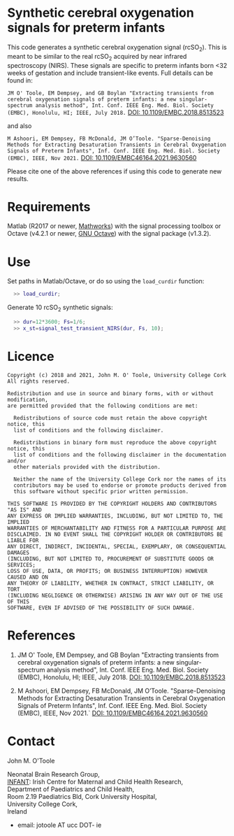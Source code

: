 # Synthetic cerebral oxygenation signals for preterm infants

This code generates a synthetic cerebral oxygenation signal (rcSO<sub>2</sub>). This is meant to be
similar to the real rcSO<sub>2</sub> acquired by near infrared spectroscopy (NIRS). These signals are
specific to preterm infants born <32 weeks of gestation and include transient-like
events. Full details can be found in:

`JM O' Toole, EM Dempsey, and GB Boylan "Extracting transients from cerebral oxygenation
signals of preterm infants: a new singular-spectrum analysis method", Int. Conf. IEEE
Eng. Med. Biol. Society (EMBC), Honolulu, HI; IEEE, July 2018.` [DOI:
10.1109/EMBC.2018.8513523](https://doi.org/10.1109/EMBC.2018.8513523)

and also

`M Ashoori, EM Dempsey, FB McDonald, JM O’Toole. "Sparse-Denoising Methods for Extracting
Desaturation Transients in Cerebral Oxygenation Signals of Preterm Infants",
Inf. Conf. IEEE Eng. Med. Biol. Society (EMBC), IEEE, Nov 2021.` [DOI:
10.1109/EMBC46164.2021.9630560](https://doi.org/10.1109/EMBC46164.2021.9630560)

Please cite one of the above references if using this code to generate new results. 

# Requirements
Matlab (R2017 or newer, [Mathworks](http://www.mathworks.co.uk/products/matlab/)) with the
signal processing toolbox or Octave (v4.2.1 or newer, [GNU
Octave](https://www.gnu.org/software/octave/)) with the signal package (v1.3.2).

# Use
Set paths in Matlab/Octave, or do so using the `load_curdir` function:
```matlab
  >> load_curdir;
```

Generate 10 rcSO<sub>2</sub> synthetic signals:
```matlab
  >> dur=12*3600; Fs=1/6;
  >> x_st=signal_test_transient_NIRS(dur, Fs, 10);
```

# Licence

```
Copyright (c) 2018 and 2021, John M. O' Toole, University College Cork
All rights reserved.

Redistribution and use in source and binary forms, with or without modification,
are permitted provided that the following conditions are met:

  Redistributions of source code must retain the above copyright notice, this
  list of conditions and the following disclaimer.

  Redistributions in binary form must reproduce the above copyright notice, this
  list of conditions and the following disclaimer in the documentation and/or
  other materials provided with the distribution.

  Neither the name of the University College Cork nor the names of its
  contributors may be used to endorse or promote products derived from
  this software without specific prior written permission.

THIS SOFTWARE IS PROVIDED BY THE COPYRIGHT HOLDERS AND CONTRIBUTORS "AS IS" AND
ANY EXPRESS OR IMPLIED WARRANTIES, INCLUDING, BUT NOT LIMITED TO, THE IMPLIED
WARRANTIES OF MERCHANTABILITY AND FITNESS FOR A PARTICULAR PURPOSE ARE
DISCLAIMED. IN NO EVENT SHALL THE COPYRIGHT HOLDER OR CONTRIBUTORS BE LIABLE FOR
ANY DIRECT, INDIRECT, INCIDENTAL, SPECIAL, EXEMPLARY, OR CONSEQUENTIAL DAMAGES
(INCLUDING, BUT NOT LIMITED TO, PROCUREMENT OF SUBSTITUTE GOODS OR SERVICES;
LOSS OF USE, DATA, OR PROFITS; OR BUSINESS INTERRUPTION) HOWEVER CAUSED AND ON
ANY THEORY OF LIABILITY, WHETHER IN CONTRACT, STRICT LIABILITY, OR TORT
(INCLUDING NEGLIGENCE OR OTHERWISE) ARISING IN ANY WAY OUT OF THE USE OF THIS
SOFTWARE, EVEN IF ADVISED OF THE POSSIBILITY OF SUCH DAMAGE.
```

# References

1. JM O' Toole, EM Dempsey, and GB Boylan "Extracting transients from cerebral oxygenation
   signals of preterm infants: a new singular-spectrum analysis method", Int. Conf. IEEE
   Eng. Med. Biol. Society (EMBC), Honolulu, HI; IEEE, July 2018. [DOI:
   10.1109/EMBC.2018.8513523](https://doi.org/10.1109/EMBC.2018.8513523)
   
2. M Ashoori, EM Dempsey, FB McDonald, JM O’Toole. "Sparse-Denoising Methods for
   Extracting Desaturation Transients in Cerebral Oxygenation Signals of Preterm Infants",
   Inf. Conf. IEEE Eng. Med. Biol. Society (EMBC), IEEE, Nov 2021.` [DOI:
   10.1109/EMBC46164.2021.9630560](https://doi.org/10.1109/EMBC46164.2021.9630560)


# Contact

John M. O'Toole

Neonatal Brain Research Group,  
[INFANT](https://www.infantcentre.ie/): Irish Centre for Maternal and Child Health Research,  
Department of Paediatrics and Child Health,  
Room 2.19 Paediatrics Bld, Cork University Hospital,  
University College Cork,  
Ireland

- email: jotoole AT ucc DOT- ie

